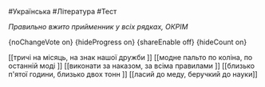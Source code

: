 #Українська #Література #Тест

*Правильно вжито прийменник у всіх рядках, ОКРІМ*

{noChangeVote on}
{hideProgress on}
{shareEnable off}
{hideCount on}

[[тричі на місяць, на знак нашої дружби ]]
[[модне пальто по коліна, по останній моді ]]
[[виконати за наказом, за всіма правилами ]]
[[близько п'ятої години, близько двох тонн ]]
[[ласий до меду, беручкий до науки]]
